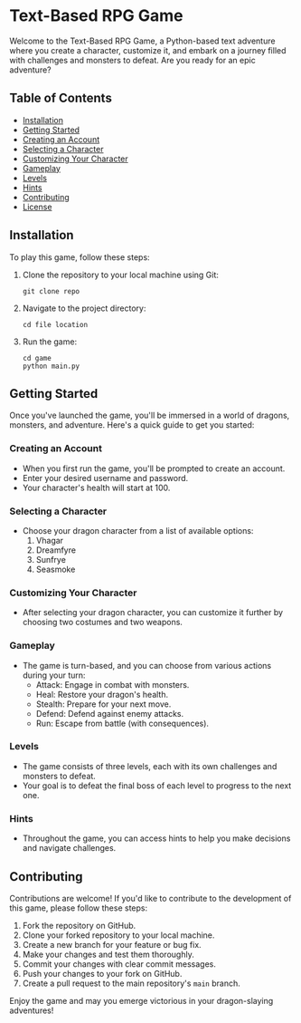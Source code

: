 # Text-Based RPG Game

Welcome to the Text-Based RPG Game, a Python-based text adventure where you create a character, customize it, and embark on a journey filled with challenges and monsters to defeat. Are you ready for an epic adventure?

## Table of Contents

- [Installation](#installation)
- [Getting Started](#getting-started)
- [Creating an Account](#creating-an-account)
- [Selecting a Character](#selecting-a-character)
- [Customizing Your Character](#customizing-your-character)
- [Gameplay](#gameplay)
- [Levels](#levels)
- [Hints](#hints)
- [Contributing](#contributing)
- [License](#license)

## Installation

To play this game, follow these steps:

1. Clone the repository to your local machine using Git:

   ```shell
   git clone repo
   ```

2. Navigate to the project directory:

   ```shell
   cd file location
   ```

3. Run the game:

   ```shell
   cd game
   python main.py
   ```

## Getting Started

Once you've launched the game, you'll be immersed in a world of dragons, monsters, and adventure. Here's a quick guide to get you started:

### Creating an Account

- When you first run the game, you'll be prompted to create an account.
- Enter your desired username and password.
- Your character's health will start at 100.

### Selecting a Character

- Choose your dragon character from a list of available options:
  1. Vhagar
  2. Dreamfyre
  3. Sunfrye
  4. Seasmoke

### Customizing Your Character

- After selecting your dragon character, you can customize it further by choosing two costumes and two weapons.

### Gameplay

- The game is turn-based, and you can choose from various actions during your turn:
  - Attack: Engage in combat with monsters.
  - Heal: Restore your dragon's health.
  - Stealth: Prepare for your next move.
  - Defend: Defend against enemy attacks.
  - Run: Escape from battle (with consequences).

### Levels

- The game consists of three levels, each with its own challenges and monsters to defeat.
- Your goal is to defeat the final boss of each level to progress to the next one.

### Hints

- Throughout the game, you can access hints to help you make decisions and navigate challenges.

## Contributing

Contributions are welcome! If you'd like to contribute to the development of this game, please follow these steps:

1. Fork the repository on GitHub.
2. Clone your forked repository to your local machine.
3. Create a new branch for your feature or bug fix.
4. Make your changes and test them thoroughly.
5. Commit your changes with clear commit messages.
6. Push your changes to your fork on GitHub.
7. Create a pull request to the main repository's `main` branch.


Enjoy the game and may you emerge victorious in your dragon-slaying adventures!
